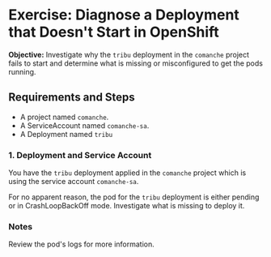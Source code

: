 # Exercise: Diagnose a Deployment that Doesn't Start in OpenShift

**Objective:** Investigate why the `tribu` deployment in the `comanche` project fails to start and determine what is missing or misconfigured to get the pods running.

## Requirements and Steps

- A project named `comanche`.
- A ServiceAccount named `comanche-sa`.
- A Deployment named `tribu`

### 1. Deployment and Service Account

You have the `tribu` deployment applied in the `comanche` project which is using the service account `comanche-sa`.

For no apparent reason, the pod for the `tribu` deployment is either pending or in CrashLoopBackOff mode. Investigate what is missing to deploy it.

### Notes

Review the pod's logs for more information.
